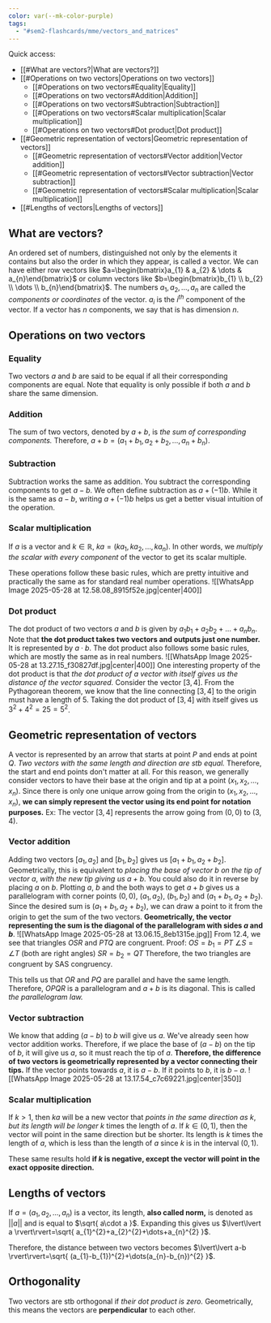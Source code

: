 ```yaml
---
color: var(--mk-color-purple)
tags:
  - "#sem2-flashcards/mme/vectors_and_matrices"
---
```

Quick access:
- [[#What are vectors?|What are vectors?]]
- [[#Operations on two vectors|Operations on two vectors]]
	- [[#Operations on two vectors#Equality|Equality]]
	- [[#Operations on two vectors#Addition|Addition]]
	- [[#Operations on two vectors#Subtraction|Subtraction]]
	- [[#Operations on two vectors#Scalar multiplication|Scalar multiplication]]
	- [[#Operations on two vectors#Dot product|Dot product]]
- [[#Geometric representation of vectors|Geometric representation of vectors]]
	- [[#Geometric representation of vectors#Vector addition|Vector addition]]
	- [[#Geometric representation of vectors#Vector subtraction|Vector subtraction]]
	- [[#Geometric representation of vectors#Scalar multiplication|Scalar multiplication]]
- [[#Lengths of vectors|Lengths of vectors]]


## What are vectors?
An ordered set of numbers, distinguished not only by the elements it contains but also the order in which they appear, is called a vector. We can have either row vectors like $a=\begin{bmatrix}a_{1} & a_{2} & \dots & a_{n}\end{bmatrix}$ or column vectors like $b=\begin{bmatrix}b_{1} \\ b_{2} \\ \dots \\ b_{n}\end{bmatrix}$. The numbers $a_{1},a_{2},\dots,a_{n}$ are called the *components or coordinates* of the vector. $a_{i}$ is the $i^{th}$ component of the vector. If a vector has $n$ components, we say that is has dimension $n$.


## Operations on two vectors
### Equality
Two vectors $a$ and $b$ are said to be equal if all their corresponding components are equal. Note that equality is only possible if both $a$ and $b$ share the same dimension.

### Addition
The sum of two vectors, denoted by $a+b$, is *the sum of corresponding components.* Therefore, $a+b=(a_{1}+b_{1}, a_{2}+b_{2},\dots,a_{n}+b_{n})$. 

### Subtraction
Subtraction works the same as addition. You subtract the corresponding components to get $a-b$. We often define subtraction as $a+(-1)b$. While it is the same as $a-b$, writing $a+(-1)b$ helps us get a better visual intuition of the operation.

### Scalar multiplication
If $a$ is a vector and $k \in \mathbb{R}$, $ka=(ka_{1},ka_{2},\dots ,ka_{n})$. In other words, we *multiply the scalar with every component* of the vector to get its scalar multiple.


These operations follow these basic rules, which are pretty intuitive and practically the same as for standard real number operations.
![[WhatsApp Image 2025-05-28 at 12.58.08_8915f52e.jpg|center|400]]

### Dot product
The dot product of two vectors $a$ and $b$ is given by $a_{1}b_{1}+a_{2}b_{2}+\dots+a_{n}b_{n}$. Note that **the dot product takes two vectors and outputs just one number.** It is represented by $a \cdot b$. The dot product also follows some basic rules, which are mostly the same as in real numbers.
![[WhatsApp Image 2025-05-28 at 13.27.15_f30827df.jpg|center|400]]
One interesting property of the dot product is that *the dot product of a vector with itself gives us the distance of the vector squared.* Consider the vector $[3,4]$. From the Pythagorean theorem, we know that the line connecting $[3,4]$ to the origin must have a length of $5$. Taking the dot product of $[3,4]$ with itself gives us $3^{2}+4^{2}=25=5^{2}$.


## Geometric representation of vectors
A vector is represented by an arrow that starts at point $P$ and ends at point $Q$. *Two vectors with the same length and direction are stb equal.* Therefore, the start and end points don't matter at all. For this reason, we generally consider vectors to have their base at the origin and tip at a point $(x_{1},x_{2},\dots,x_{n})$. Since there is only one unique arrow going from the origin to $(x_{1},x_{2},\dots,x_{n})$, **we can simply represent the vector using its end point for notation purposes.** Ex: The vector $[3,4]$ represents the arrow going from $(0,0)$ to $(3,4)$.

### Vector addition
Adding two vectors $[a_{1},a_{2}]$ and $[b_{1},b_{2}]$ gives us $[a_{1}+b_{1},a_{2}+b_{2}]$. Geometrically, this is equivalent to *placing the base of vector $b$ on the tip of vector $a$*, *with the new tip giving us $a+b$*. You could also do it in reverse by placing $a$ on $b$. Plotting $a$, $b$ and the both ways to get $a+b$ gives us a parallelogram with corner points $(0,0)$, $(a_{1},a_{2})$, $(b_{1},b_{2})$ and $(a_{1}+b_{1},a_{2}+b_{2})$. Since the desired sum is $(a_{1}+b_{1},a_{2}+b_{2})$, we can draw a point to it from the origin to get the sum of the two vectors. **Geometrically, the vector representing the sum is the diagonal of the parallelogram with sides $a$ and $b$**.
![[WhatsApp Image 2025-05-28 at 13.06.15_8eb1315e.jpg]]
From 12.4, we see that triangles $OSR$ and $PTQ$ are congruent.
Proof: $OS=b_{1}=PT$
$\angle S = \angle T$ (both are right angles)
$SR=b_{2}=QT$
Therefore, the two triangles are congruent by SAS congruency.

This tells us that $OR$ and $PQ$ are parallel and have the same length. Therefore, $OPQR$ is a parallelogram and $a+b$ is its diagonal. This is called *the parallelogram law.* 

### Vector subtraction
We know that adding $(a-b)$ to $b$ will give us $a$. We've already seen how vector addition works. Therefore, if we place the base of $(a-b)$ on the tip of $b$, it will give us $a$, so it must reach the tip of $a$. **Therefore, the difference of two vectors is geometrically represented by a vector connecting their tips.** If the vector points towards $a$, it is $a-b$. If it points to $b$, it is $b-a$. 
![[WhatsApp Image 2025-05-28 at 13.17.54_c7c69221.jpg|center|350]]

### Scalar multiplication
If $k>1$, then $ka$ will be a new vector that *points in the same direction as $k$*, *but its length will be longer* $k$ times the length of $a$. If $k \in (0,1)$, then the vector will point in the same direction but be shorter. Its length is $k$ times the length of $a$, which is less than the length of $a$ since $k$ is in the interval $(0,1)$.

These same results hold **if $k$ is negative, except the vector will point in the exact opposite direction.**

## Lengths of vectors
If $a=(a_{1},a_{2},\dots,a_{n})$ is a vector, its length, **also called norm,** is denoted as $\lvert\lvert a \rvert\rvert$ and is equal to $\sqrt{ a\cdot a }$. Expanding this gives us $\lvert\lvert a \rvert\rvert=\sqrt{ a_{1}^{2}+a_{2}^{2}+\dots+a_{n}^{2} }$.

Therefore, the distance between two vectors becomes $\lvert\lvert a-b \rvert\rvert=\sqrt{ (a_{1}-b_{1})^{2}+\dots(a_{n}-b_{n})^{2} }$.

## Orthogonality
Two vectors are stb orthogonal if *their dot product is zero.* Geometrically, this means the vectors are **perpendicular** to each other.
